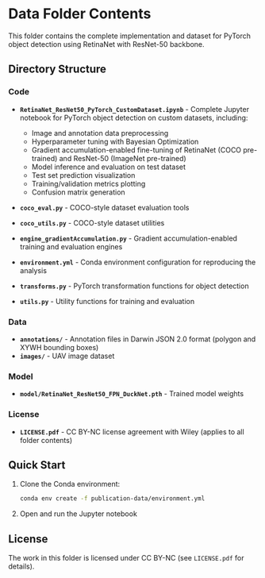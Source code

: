 # Data Folder Contents

This folder contains the complete implementation and dataset for PyTorch object detection using RetinaNet with ResNet-50 backbone.

## Directory Structure

### Code
- **`RetinaNet_ResNet50_PyTorch_CustomDataset.ipynb`** - Complete Jupyter notebook for PyTorch object detection on custom datasets, including:
  - Image and annotation data preprocessing
  - Hyperparameter tuning with Bayesian Optimization
  - Gradient accumulation-enabled fine-tuning of RetinaNet (COCO pre-trained) and ResNet-50 (ImageNet pre-trained)
  - Model inference and evaluation on test dataset
  - Test set prediction visualization
  - Training/validation metrics plotting
  - Confusion matrix generation

- **`coco_eval.py`** - COCO-style dataset evaluation tools
- **`coco_utils.py`** - COCO-style dataset utilities
- **`engine_gradientAccumulation.py`** - Gradient accumulation-enabled training and evaluation engines
- **`environment.yml`** - Conda environment configuration for reproducing the analysis
- **`transforms.py`** - PyTorch transformation functions for object detection
- **`utils.py`** - Utility functions for training and evaluation

### Data
- **`annotations/`** - Annotation files in Darwin JSON 2.0 format (polygon and XYWH bounding boxes)
- **`images/`** - UAV image dataset

### Model
- **`model/RetinaNet_ResNet50_FPN_DuckNet.pth`** - Trained model weights

### License
- **`LICENSE.pdf`** - CC BY-NC license agreement with Wiley (applies to all folder contents)

## Quick Start

1. Clone the Conda environment:
   ```bash
   conda env create -f publication-data/environment.yml
   ```

2. Open and run the Jupyter notebook

## License

The work in this folder is licensed under CC BY-NC (see `LICENSE.pdf` for details).
